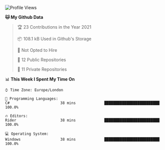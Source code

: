<!--START_SECTION:waka-->
![Profile Views](http://img.shields.io/badge/Profile%20Views-2-blue)

**🐱 My Github Data** 

> 🏆 23 Contributions in the Year 2021
 > 
> 📦 108.1 kB Used in Github's Storage 
 > 
> 🚫 Not Opted to Hire
 > 
> 📜 12 Public Repositories 
 > 
> 🔑 11 Private Repositories  
 > 
📊 **This Week I Spent My Time On** 

```text
⌚︎ Time Zone: Europe/London

💬 Programming Languages: 
C#                       38 mins             █████████████████████████   100.0%

🔥 Editors: 
Rider                    38 mins             █████████████████████████   100.0%

💻 Operating System: 
Windows                  38 mins             █████████████████████████   100.0%

```


<!--END_SECTION:waka-->